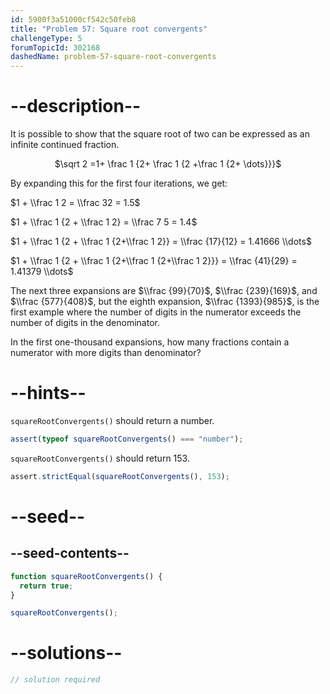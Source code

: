 ```yaml
---
id: 5900f3a51000cf542c50feb8
title: "Problem 57: Square root convergents"
challengeType: 5
forumTopicId: 302168
dashedName: problem-57-square-root-convergents
---
```


# --description--

It is possible to show that the square root of two can be expressed as an infinite continued fraction.

<div style='text-align: center;'>$\sqrt 2 =1+ \frac 1 {2+ \frac 1 {2 +\frac 1 {2+ \dots}}}$</div>

By expanding this for the first four iterations, we get:

$1 + \\frac 1 2 = \\frac 32 = 1.5$

$1 + \\frac 1 {2 + \\frac 1 2} = \\frac 7 5 = 1.4$

$1 + \\frac 1 {2 + \\frac 1 {2+\\frac 1 2}} = \\frac {17}{12} = 1.41666 \\dots$

$1 + \\frac 1 {2 + \\frac 1 {2+\\frac 1 {2+\\frac 1 2}}} = \\frac {41}{29} = 1.41379 \\dots$

The next three expansions are $\\frac {99}{70}$, $\\frac {239}{169}$, and $\\frac {577}{408}$, but the eighth expansion, $\\frac {1393}{985}$, is the first example where the number of digits in the numerator exceeds the number of digits in the denominator.

In the first one-thousand expansions, how many fractions contain a numerator with more digits than denominator?

# --hints--

`squareRootConvergents()` should return a number.

```js
assert(typeof squareRootConvergents() === "number");
```

`squareRootConvergents()` should return 153.

```js
assert.strictEqual(squareRootConvergents(), 153);
```

# --seed--

## --seed-contents--

```js
function squareRootConvergents() {
  return true;
}

squareRootConvergents();
```

# --solutions--

```js
// solution required
```
